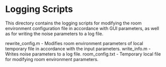 # Logging Scripts

This directory contains the logging scripts for modifying the room environment configuration file in accordance with GUI parameters, as well as for writing the noise parameters to a log file.

rewrite_config.m - Modifies room environment parameters of local temporary file in accordance with the input parameters.
write_info.m - Writes noise parameters to a log file.
room_config.txt - Temporary local file for modifying room environment parameters.

